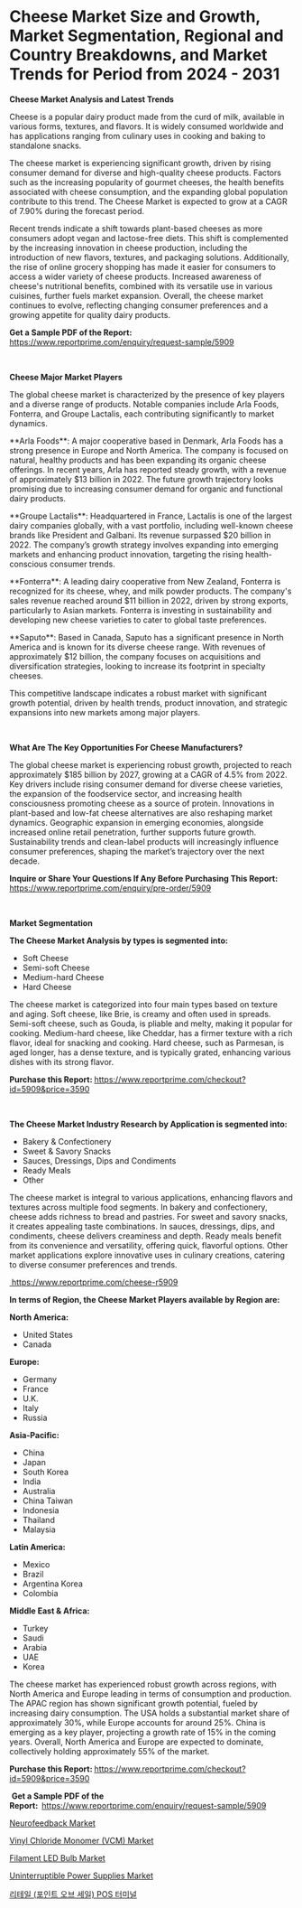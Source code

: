 <p><h1>Cheese Market Size and Growth, Market Segmentation, Regional and Country Breakdowns, and Market Trends for Period from 2024 -  2031</h1></p><p><strong>Cheese Market Analysis and Latest Trends</strong></p>
<p><p>Cheese is a popular dairy product made from the curd of milk, available in various forms, textures, and flavors. It is widely consumed worldwide and has applications ranging from culinary uses in cooking and baking to standalone snacks.</p><p>The cheese market is experiencing significant growth, driven by rising consumer demand for diverse and high-quality cheese products. Factors such as the increasing popularity of gourmet cheeses, the health benefits associated with cheese consumption, and the expanding global population contribute to this trend. The Cheese Market is expected to grow at a CAGR of 7.90% during the forecast period.</p><p>Recent trends indicate a shift towards plant-based cheeses as more consumers adopt vegan and lactose-free diets. This shift is complemented by the increasing innovation in cheese production, including the introduction of new flavors, textures, and packaging solutions. Additionally, the rise of online grocery shopping has made it easier for consumers to access a wider variety of cheese products. Increased awareness of cheese's nutritional benefits, combined with its versatile use in various cuisines, further fuels market expansion. Overall, the cheese market continues to evolve, reflecting changing consumer preferences and a growing appetite for quality dairy products.</p></p>
<p><strong>Get a Sample PDF of the Report:&nbsp;</strong> <a href="https://www.reportprime.com/enquiry/request-sample/5909">https://www.reportprime.com/enquiry/request-sample/5909</a></p>
<p>&nbsp;</p>
<p><strong>Cheese Major Market Players</strong></p>
<p><p>The global cheese market is characterized by the presence of key players and a diverse range of products. Notable companies include Arla Foods, Fonterra, and Groupe Lactalis, each contributing significantly to market dynamics.</p><p>**Arla Foods**: A major cooperative based in Denmark, Arla Foods has a strong presence in Europe and North America. The company is focused on natural, healthy products and has been expanding its organic cheese offerings. In recent years, Arla has reported steady growth, with a revenue of approximately $13 billion in 2022. The future growth trajectory looks promising due to increasing consumer demand for organic and functional dairy products.</p><p>**Groupe Lactalis**: Headquartered in France, Lactalis is one of the largest dairy companies globally, with a vast portfolio, including well-known cheese brands like President and Galbani. Its revenue surpassed $20 billion in 2022. The company’s growth strategy involves expanding into emerging markets and enhancing product innovation, targeting the rising health-conscious consumer trends.</p><p>**Fonterra**: A leading dairy cooperative from New Zealand, Fonterra is recognized for its cheese, whey, and milk powder products. The company's sales revenue reached around $11 billion in 2022, driven by strong exports, particularly to Asian markets. Fonterra is investing in sustainability and developing new cheese varieties to cater to global taste preferences.</p><p>**Saputo**: Based in Canada, Saputo has a significant presence in North America and is known for its diverse cheese range. With revenues of approximately $12 billion, the company focuses on acquisitions and diversification strategies, looking to increase its footprint in specialty cheeses.</p><p>This competitive landscape indicates a robust market with significant growth potential, driven by health trends, product innovation, and strategic expansions into new markets among major players.</p></p>
<p>&nbsp;</p>
<p><strong>What Are The Key Opportunities For Cheese Manufacturers?</strong></p>
<p><p>The global cheese market is experiencing robust growth, projected to reach approximately $185 billion by 2027, growing at a CAGR of 4.5% from 2022. Key drivers include rising consumer demand for diverse cheese varieties, the expansion of the foodservice sector, and increasing health consciousness promoting cheese as a source of protein. Innovations in plant-based and low-fat cheese alternatives are also reshaping market dynamics. Geographic expansion in emerging economies, alongside increased online retail penetration, further supports future growth. Sustainability trends and clean-label products will increasingly influence consumer preferences, shaping the market’s trajectory over the next decade.</p></p>
<p><strong>Inquire or Share Your Questions If Any Before Purchasing This Report:</strong> <a href="https://www.reportprime.com/enquiry/pre-order/5909">https://www.reportprime.com/enquiry/pre-order/5909</a></p>
<p>&nbsp;</p>
<p><strong>Market Segmentation</strong></p>
<p><strong>The Cheese Market Analysis by types is segmented into:</strong></p>
<p><ul><li>Soft Cheese</li><li>Semi-soft Cheese</li><li>Medium-hard Cheese</li><li>Hard Cheese</li></ul></p>
<p><p>The cheese market is categorized into four main types based on texture and aging. Soft cheese, like Brie, is creamy and often used in spreads. Semi-soft cheese, such as Gouda, is pliable and melty, making it popular for cooking. Medium-hard cheese, like Cheddar, has a firmer texture with a rich flavor, ideal for snacking and cooking. Hard cheese, such as Parmesan, is aged longer, has a dense texture, and is typically grated, enhancing various dishes with its strong flavor.</p></p>
<p><strong>Purchase this Report:&nbsp;</strong><a href="https://www.reportprime.com/checkout?id=5909&price=3590">https://www.reportprime.com/checkout?id=5909&price=3590</a></p>
<p>&nbsp;</p>
<p><strong>The Cheese Market Industry Research by Application is segmented into:</strong></p>
<p><ul><li>Bakery & Confectionery</li><li>Sweet & Savory Snacks</li><li>Sauces, Dressings, Dips and Condiments</li><li>Ready Meals</li><li>Other</li></ul></p>
<p><p>The cheese market is integral to various applications, enhancing flavors and textures across multiple food segments. In bakery and confectionery, cheese adds richness to bread and pastries. For sweet and savory snacks, it creates appealing taste combinations. In sauces, dressings, dips, and condiments, cheese delivers creaminess and depth. Ready meals benefit from its convenience and versatility, offering quick, flavorful options. Other market applications explore innovative uses in culinary creations, catering to diverse consumer preferences and trends.</p></p>
<p><a href="https://www.reportprime.com/cheese-r5909">&nbsp;https://www.reportprime.com/cheese-r5909</a></p>
<p><strong>In terms of Region, the Cheese Market Players available by Region are:</strong></p>
<p>
    <p> <strong> North America: </strong>
        <ul>
            <li>United States</li>
            <li>Canada</li>
        </ul>
        </p> 
    <p> <strong> Europe: </strong>
        <ul>
            <li>Germany</li>
            <li>France</li>
            <li>U.K.</li>
            <li>Italy</li>
            <li>Russia</li>
        </ul>
        </p> 
    <p> <strong> Asia-Pacific: </strong>
        <ul>
            <li>China</li>
            <li>Japan</li>
            <li>South Korea</li>
            <li>India</li>
            <li>Australia</li>
            <li>China Taiwan</li>
            <li>Indonesia</li>
            <li>Thailand</li>
            <li>Malaysia</li>
        </ul>
        </p> 
    <p> <strong> Latin America: </strong>
        <ul>
            <li>Mexico</li>
            <li>Brazil</li>
            <li>Argentina Korea</li>
            <li>Colombia</li>
        </ul>
        </p> 
    <p> <strong> Middle East & Africa: </strong>
        <ul>
            <li>Turkey</li>
            <li>Saudi</li>
            <li>Arabia</li>
            <li>UAE</li>
            <li>Korea</li>
        </ul>
    </p>
    </p>
<p><p>The cheese market has experienced robust growth across regions, with North America and Europe leading in terms of consumption and production. The APAC region has shown significant growth potential, fueled by increasing dairy consumption. The USA holds a substantial market share of approximately 30%, while Europe accounts for around 25%. China is emerging as a key player, projecting a growth rate of 15% in the coming years. Overall, North America and Europe are expected to dominate, collectively holding approximately 55% of the market.</p></p>
<p><strong>Purchase this Report: </strong><a href="https://www.reportprime.com/checkout?id=5909&price=3590">https://www.reportprime.com/checkout?id=5909&price=3590</a></p>
<p>&nbsp;<strong>Get a Sample PDF of the Report:&nbsp;&nbsp;</strong><a href="https://www.reportprime.com/enquiry/request-sample/5909">https://www.reportprime.com/enquiry/request-sample/5909</a></p>
<p><strong></strong></p>
<p><p><a href="https://medium.com/@michellegbleau0620/the-market-for-neurofeedback-market-is-examined-in-this-report-along-with-the-factors-that-are-6f0fa823d4fd">Neurofeedback Market</a></p><p><a href="https://issuu.com/reportprime-2/docs/vinyl-chloride-monomer-vcm-market-s_59a8174fa97c5f">Vinyl Chloride Monomer (VCM) Market</a></p><p><a href="https://www.linkedin.com/pulse/deep-dive-filament-led-bulb-market-itstrends-segmentation-y6rhe?trackingId=U8BF0h1sQmqKxLNdngSppg%3D%3D">Filament LED Bulb Market</a></p><p><a href="https://www.linkedin.com/pulse/driving-market-forces-uninterruptible-power-supplies-trends-khk3e?trackingId=Qsc1ZspBSom%2BVb8EFjojXw%3D%3D">Uninterruptible Power Supplies Market</a></p><p><a href="https://medium.com/@terrellmend76/%EC%84%B8%EA%B3%84-retail-point-of-sale-pos-terminals-market-%EC%9D%80-2024%EC%97%90%EC%84%9C-2031%EB%A1%9C-%EC%97%B0%ED%8F%89%EA%B7%A0-%EC%A6%9D%EA%B0%80%EC%9C%A8%EC%9D%84-%EB%B3%B4%EC%9D%BC-%EA%B2%83%EC%9C%BC%EB%A1%9C-%EC%98%88%EC%83%81%EB%90%A9%EB%8B%88%EB%8B%A4-79dad2a47225">리테일 (포인트 오브 세일) POS 터미널</a></p></p>